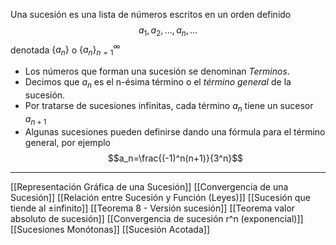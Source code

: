 Una sucesión es una lista de números escritos en un orden definido$$a_1,a_2,...,a_n,...$$ denotada $\{a_n\}$ o $\{a_n\}_{n=1}^∞$ 
- Los números que forman una sucesión se denominan *Terminos*.
- Decimos que $a_n$ es el n-ésima término o el *término general* de la sucesión.
- Por tratarse de sucesiones infinitas, cada término $a_n$ tiene un sucesor $a_{n+1}$
- Algunas sucesiones pueden definirse dando una fórmula para el término general, por ejemplo $$a_n=\frac{(-1)^n(n+1)}{3^n}$$
***
[[Representación Gráfica de una Sucesión]]
[[Convergencia de una Sucesión]]
[[Relación entre Sucesión y Función (Leyes)]]
[[Sucesión que tiende al ±infinito]]
[[Teorema 8 - Versión sucesión]]
[[Teorema valor absoluto de sucesión]]
[[Convergencia de sucesión r^n (exponencial)]]
[[Sucesiones Monótonas]]
[[Sucesión Acotada]]